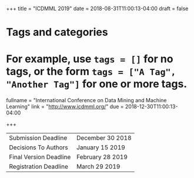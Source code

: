 +++
title = "ICDMML 2019"
date = 2018-08-31T11:00:13-04:00
draft = false

# Tags and categories
# For example, use `tags = []` for no tags, or the form `tags = ["A Tag", "Another Tag"]` for one or more tags.

fullname = "International Conference on Data Mining and Machine Learning"
link = "http://www.icdmml.org/"
due =  2018-12-30T11:00:13-04:00

+++

| | |
|---|---|
|Submission Deadline |December 30 2018 |
|Decisions To Authors |January 15 2019 |
|Final Version Deadline  |February 28 2019 |
|Registration Deadline  |March 29 2019|